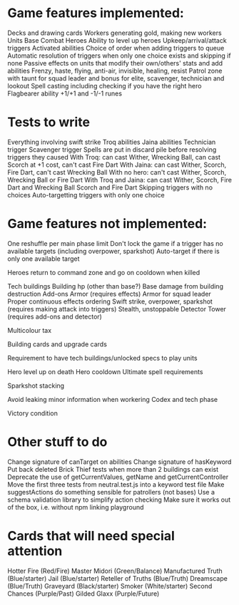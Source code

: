 # Game features implemented:

Decks and drawing cards
Workers generating gold, making new workers
Units
Base
Combat
Heroes
Ability to level up heroes
Upkeep/arrival/attack triggers
Activated abilities
Choice of order when adding triggers to queue
Automatic resolution of triggers when only one choice exists and skipping if none
Passive effects on units that modify their own/others' stats and add abilities
Frenzy, haste, flying, anti-air, invisible, healing, resist
Patrol zone with taunt for squad leader and bonus for elite, scavenger, technician and lookout
Spell casting including checking if you have the right hero
Flagbearer ability
+1/+1 and -1/-1 runes

# Tests to write

Everything involving swift strike
Troq abilities
Jaina abilities
Technician trigger
Scavenger trigger
Spells are put in discard pile before resolving triggers they caused
With Troq: can cast Wither, Wrecking Ball, can cast Scorch at +1 cost, can't cast Fire Dart
With Jaina: can cast Wither, Scorch, Fire Dart, can't cast Wrecking Ball
With no hero: can't cast Wither, Scorch, Wrecking Ball or Fire Dart
With Troq and Jaina: can cast Wither, Scorch, Fire Dart and Wrecking Ball
Scorch and Fire Dart
Skipping triggers with no choices
Auto-targetting triggers with only one choice

# Game features not implemented:

One reshuffle per main phase limit
Don't lock the game if a trigger has no available targets (including overpower, sparkshot)
Auto-target if there is only one available target

Heroes return to command zone and go on cooldown when killed

Tech buildings
Building hp (other than base?)
Base damage from building destruction
Add-ons
Armor (requires effects)
Armor for squad leader
Proper continuous effects ordering
Swift strike, overpower, sparkshot (requires making attack into triggers)
Stealth, unstoppable
Detector
Tower (requires add-ons and detector)

Multicolour tax

Building cards and upgrade cards

Requirement to have tech buildings/unlocked specs to play units

Hero level up on death
Hero cooldown
Ultimate spell requirements

Sparkshot stacking

Avoid leaking minor information when workering
Codex and tech phase

Victory condition

# Other stuff to do

Change signature of canTarget on abilities
Change signature of hasKeyword
Put back deleted Brick Thief tests when more than 2 buildings can exist
Deprecate the use of getCurrentValues, getName and getCurrentController
Move the first three tests from neutral.test.js into a keyword test file
Make suggestActions do something sensible for patrollers (not bases)
Use a schema validation library to simplify action checking
Make sure it works out of the box, i.e. without npm linking playground

# Cards that will need special attention

Hotter Fire (Red/Fire)
Master Midori (Green/Balance)
Manufactured Truth (Blue/starter)
Jail (Blue/starter)
Reteller of Truths (Blue/Truth)
Dreamscape (Blue/Truth)
Graveyard (Black/starter)
Smoker (White/starter)
Second Chances (Purple/Past)
Gilded Glaxx (Purple/Future)
